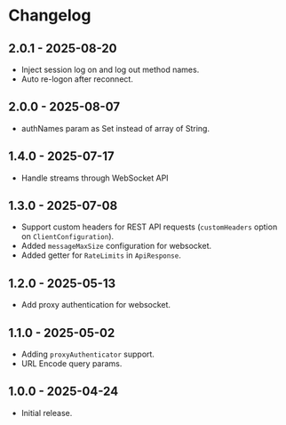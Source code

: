 # Changelog

## 2.0.1 - 2025-08-20

- Inject session log on and log out method names.
- Auto re-logon after reconnect.

## 2.0.0 - 2025-08-07

- authNames param as Set instead of array of String.

## 1.4.0 - 2025-07-17

- Handle streams through WebSocket API 

## 1.3.0 - 2025-07-08

- Support custom headers for REST API requests (`customHeaders` option on `ClientConfiguration`).
- Added `messageMaxSize` configuration for websocket.
- Added getter for `RateLimits` in `ApiResponse`.

## 1.2.0 - 2025-05-13

- Add proxy authentication for websocket.

## 1.1.0 - 2025-05-02

- Adding `proxyAuthenticator` support.
- URL Encode query params.

## 1.0.0 - 2025-04-24

- Initial release.
